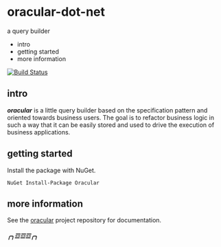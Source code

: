 oracular-dot-net
================

a query builder

  * intro
  * getting started
  * more information

[![Build Status](https://travis-ci.org/couchand/oracular-dot-net.svg?branch=master)](https://travis-ci.org/couchand/oracular-dot-net)

intro
-----

***oracular*** is a little query builder based on the specification
pattern and oriented towards business users. The goal is to refactor
business logic in such a way that it can be easily stored and used to
drive the execution of business applications.

getting started
---------------

Install the package with NuGet.

    NuGet Install-Package Oracular

more information
----------------

See the [oracular][0] project repository for documentation.

[0]: https://github.com/couchand/oracular

##### ╭╮☲☲☲╭╮ #####
